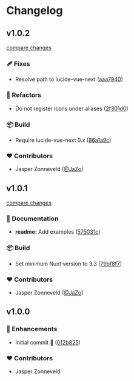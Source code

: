 # Changelog


## v1.0.2

[compare changes](https://github.com/swisnl/nuxt-lucide-icons/compare/v1.0.1...v1.0.2)


### 🩹 Fixes

  - Resolve path to lucide-vue-next ([aaa7940](https://github.com/swisnl/nuxt-lucide-icons/commit/aaa7940))

### 💅 Refactors

  - Do not register icons under aliases ([2f301d0](https://github.com/swisnl/nuxt-lucide-icons/commit/2f301d0))

### 📦 Build

  - Require lucide-vue-next 0.x ([86a1a9c](https://github.com/swisnl/nuxt-lucide-icons/commit/86a1a9c))

### ❤️  Contributors

- Jasper Zonneveld ([@JaZo](http://github.com/JaZo))

## v1.0.1

[compare changes](https://github.com/swisnl/nuxt-lucide-icons/compare/v1.0.0...v1.0.1)


### 📖 Documentation

  - **readme:** Add examples ([575031c](https://github.com/swisnl/nuxt-lucide-icons/commit/575031c))

### 📦 Build

  - Set minimum Nuxt version to 3.3 ([79bf8f7](https://github.com/swisnl/nuxt-lucide-icons/commit/79bf8f7))

### ❤️  Contributors

- Jasper Zonneveld ([@JaZo](http://github.com/JaZo))

## v1.0.0


### 🚀 Enhancements

  - Initial commit 🎉 ([012b825](https://github.com/swisnl/nuxt-lucide-icons/commit/012b825))

### ❤️  Contributors

- Jasper Zonneveld

